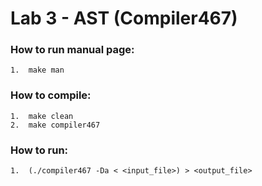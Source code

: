 # Lab 3 - AST (Compiler467)

### How to run manual page:
```shell
1.  make man
```

### How to compile:
```shell
1.  make clean
2.  make compiler467
```

### How to run:
```shell
1.  (./compiler467 -Da < <input_file>) > <output_file>
```
